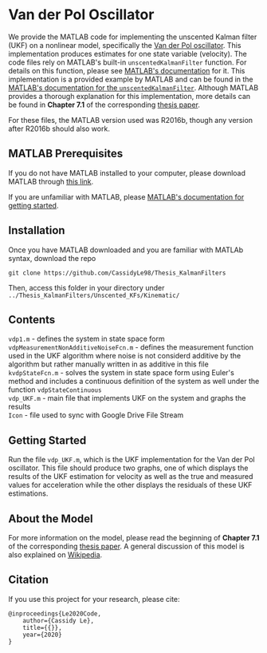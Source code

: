 # Van der Pol Oscillator
We provide the MATLAB code for implementing the unscented Kalman filter (UKF) on a nonlinear model, specifically the [Van der Pol oscillator](https://www.khanacademy.org/science/physics/one-dimensional-motion/kinematic-formulas/a/what-are-the-kinematic-formulas). This implementation produces estimates for one state variable (velocity). The code files rely on MATLAB's built-in `unscentedKalmanFilter` function. For details on this function, please see [MATLAB's documentation](https://www.mathworks.com/help/control/ref/unscentedkalmanfilter.html) for it. This implementation is a provided example by MATLAB and can be found in the [MATLAB's documentation for the `unscentedKalmanFilter`](https://www.mathworks.com/help/control/ref/unscentedkalmanfilter.html). Although MATLAB provides a thorough explanation for this implementation, more details can be found in **Chapter 7.1** of the corresponding [thesis paper](https://sites.google.com/g.hmc.edu/cle/thesis).

For these files, the MATLAB version used was R2016b, though any version after R2016b should also work.

## MATLAB Prerequisites
If you do not have MATLAB installed to your computer, please download MATLAB through [this link](https://www.mathworks.com/downloads/).

If you are unfamiliar with MATLAB, please [MATLAB's documentation for getting started](https://www.mathworks.com/help/matlab/getting-started-with-matlab.html).

## Installation
Once you have MATLAB downloaded and you are familiar with MATLAb syntax, download the repo
  ```
  git clone https://github.com/CassidyLe98/Thesis_KalmanFilters
  ```
Then, access this folder in your directory under `../Thesis_KalmanFilters/Unscented_KFs/Kinematic/`

## Contents 
`vdp1.m` - defines the system in state space form  
`vdpMeasurementNonAdditiveNoiseFcn.m` - defines the measurement function used in the UKF algorithm where noise is not considerd additive by the algorithm but rather manually written in as additive in this file  
`kvdpStateFcn.m` - solves the system in state space form using Euler's method and includes a continuous definition of the system as well under the function `vdpStateContinuous`  
`vdp_UKF.m` - main file that implements UKF on the system and graphs the results  
`Icon` - file used to sync with Google Drive File Stream

## Getting Started
Run the file `vdp_UKF.m`, which is the UKF implementation for the Van der Pol oscillator. This file should produce two graphs, one of which displays the results of the UKF estimation for velocity as well as the true and measured values for acceleration while the other displays the residuals of these UKF estimations.

## About the Model
For more information on the model, please read the beginning of **Chapter 7.1** of the corresponding [thesis paper](https://sites.google.com/g.hmc.edu/cle/thesis). A general discussion of this model is also explained on [Wikipedia](https://en.wikipedia.org/wiki/Van_der_Pol_oscillator).

## Citation
If you use this project for your research, please cite:
```
@inproceedings{Le2020Code,
    author={Cassidy Le},
    title={{}},
    year={2020}
}
```
